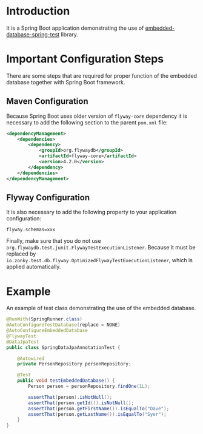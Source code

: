 # Introduction
It is a Spring Boot application demonstrating the use of [embedded-database-spring-test](https://github.com/zonkyio/embedded-database-spring-test) library.

# Important Configuration Steps
There are some steps that are required for proper function of the embedded database together with Spring Boot framework.

## Maven Configuration
Because Spring Boot uses older version of `flyway-core` dependency it is necessary to add the following section to the parent `pom.xml` file:
```xml
<dependencyManagement>
    <dependencies>
        <dependency>
            <groupId>org.flywaydb</groupId>
            <artifactId>flyway-core</artifactId>
            <version>4.2.0</version>
        </dependency>
    </dependencies>
</dependencyManagement>
```
## Flyway Configuration
It is also necessary to add the following property to your application configuration:
```properties
flyway.schemas=xxx
```
Finally, make sure that you do not use `org.flywaydb.test.junit.FlywayTestExecutionListener`. Because it must be replaced by `io.zonky.test.db.flyway.OptimizedFlywayTestExecutionListener`, which is applied automatically.

# Example
An example of test class demonstrating the use of the embedded database.
```java
@RunWith(SpringRunner.class)
@AutoConfigureTestDatabase(replace = NONE)
@AutoConfigureEmbeddedDatabase
@FlywayTest
@DataJpaTest
public class SpringDataJpaAnnotationTest {

	@Autowired
	private PersonRepository personRepository;

	@Test
	public void testEmbeddedDatabase() {
		Person person = personRepository.findOne(1L);

		assertThat(person).isNotNull();
		assertThat(person.getId()).isNotNull();
		assertThat(person.getFirstName()).isEqualTo("Dave");
		assertThat(person.getLastName()).isEqualTo("Syer");
	}
}
```
